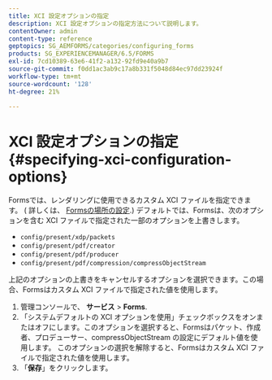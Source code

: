 ```yaml
---
title: XCI 設定オプションの指定
description: XCI 設定オプションの指定方法について説明します。
contentOwner: admin
content-type: reference
geptopics: SG_AEMFORMS/categories/configuring_forms
products: SG_EXPERIENCEMANAGER/6.5/FORMS
exl-id: 7cd10389-63e6-41f2-a132-92fd9e40a9b7
source-git-commit: f0dd1ac3ab9c17a8b331f5048d84ec97dd23924f
workflow-type: tm+mt
source-wordcount: '128'
ht-degree: 21%

---
```


# XCI 設定オプションの指定 {#specifying-xci-configuration-options}

Formsでは、レンダリングに使用できるカスタム XCI ファイルを指定できます。 ( 詳しくは、 [Formsの場所の設定](/help/forms/using/admin-help/configuring-locations-forms.md#configuring-locations-for-forms).) デフォルトでは、Formsは、次のオプションを含む XCI ファイルで指定された一部のオプションを上書きします。

* `config/present/xdp/packets`
* `config/present/pdf/creator`
* `config/present/pdf/producer`
* `config/present/pdf/compression/compressObjectStream`

上記のオプションの上書きをキャンセルするオプションを選択できます。この場合、Formsはカスタム XCI ファイルで指定された値を使用します。

1. 管理コンソールで、 **サービス** > **Forms**.
1. 「システムデフォルトの XCI オプションを使用」チェックボックスをオンまたはオフにします。このオプションを選択すると、Formsはパケット、作成者、プロデューサー、compressObjectStream の設定にデフォルト値を使用します。 このオプションの選択を解除すると、Formsはカスタム XCI ファイルで指定された値を使用します。
1. 「**保存**」をクリックします。
